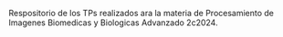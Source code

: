 Respositorio de los TPs realizados ara la materia de Procesamiento de Imagenes Biomedicas y Biologicas Advanzado 2c2024.
